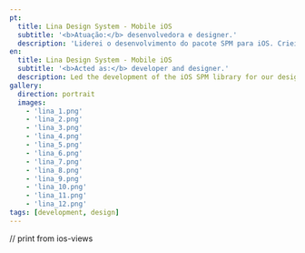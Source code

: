 ```yaml
---
pt:
  title: Lina Design System - Mobile iOS
  subtitle: '<b>Atuação:</b> desenvolvedora e designer.'
  description: 'Liderei o desenvolvimento do pacote SPM para iOS. Criei scripts para gerar arquivos swift usando Style-Dictionary, e organizei tokens de componentes considerando as particularidades da stack mobile. Construí a arquitetura de estilos e modificadores para os componentes, separando responsabilidades de customização e lógica particular do componente em cada framework (UIKit ou SwiftUI).'
en:
  title: Lina Design System - Mobile iOS
  subtitle: '<b>Acted as:</b> developer and designer.'
  description: Led the development of the iOS SPM library for our design system. Created scripts to generate custom swift files using Style-dictionary, and organized the components' tokens considering the particularities of the mobile environment. Also constructed the architecture for the components' styles and modifiers, leaving for the component only the logic particular to its framework (UIKit or SwiftUI).
gallery:
  direction: portrait
  images:
    - 'lina_1.png'
    - 'lina_2.png'
    - 'lina_3.png'
    - 'lina_4.png'
    - 'lina_5.png'
    - 'lina_6.png'
    - 'lina_7.png'
    - 'lina_8.png'
    - 'lina_9.png'
    - 'lina_10.png'
    - 'lina_11.png'
    - 'lina_12.png'
tags: [development, design]
---
```

// print from ios-views